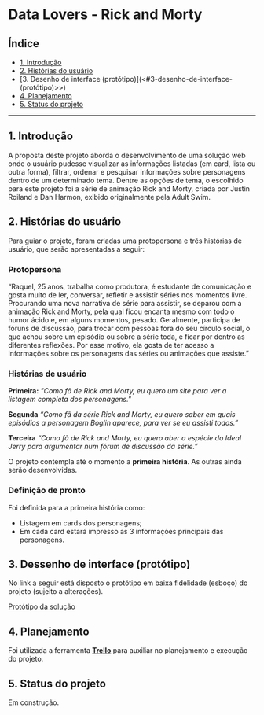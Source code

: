 # Data Lovers - Rick and Morty

## Índice

- [1. Introdução](#1-introdução)
- [2. Histórias do usuário](#2-histórias-do-usuário)
- [3. Desenho de interface (protótipo)](<#3-desenho-de-interface-(protótipo)>>)
- [4. Planejamento](#4-planejamento)
- [5. Status do projeto](#5-status-do-projeto)

---

## 1. Introdução

A proposta deste projeto aborda o desenvolvimento de uma solução web onde o usuário pudesse visualizar as informações listadas (em card, lista ou outra forma), filtrar, ordenar e pesquisar informações sobre personagens dentro de um determinado tema. Dentre as opções de tema, o escolhido para este projeto foi a série de animação Rick and Morty, criada por Justin Roiland e Dan Harmon, exibido originalmente pela Adult Swim.

## 2. Histórias do usuário

Para guiar o projeto, foram criadas uma protopersona e três histórias de usuário, que serão apresentadas a seguir:

### Protopersona

“Raquel, 25 anos, trabalha como produtora, é estudante de comunicação e gosta muito de ler, conversar, refletir e assistir séries nos momentos livre. Procurando uma nova narrativa de série para assistir, se deparou com a animação Rick and Morty, pela qual ficou encanta mesmo com todo o humor ácido e, em alguns momentos, pesado. Geralmente, participa de fóruns de discussão, para trocar com pessoas fora do seu círculo social, o que achou sobre um episódio ou sobre a série toda, e ficar por dentro as diferentes reflexões. Por esse motivo, ela gosta de ter acesso a informações sobre os personagens das séries ou animações que assiste.”

### Histórias de usuário

**Primeira:**
_"Como fã de Rick and Morty, eu quero um site para ver a listagem completa dos personagens."_

**Segunda**
_“Como fã da série Rick and Morty, eu quero saber em quais episódios a personagem Boglin aparece, para ver se eu assisti todos.”_

**Terceira**
_“Como fã de Rick and Morty, eu quero aber a espécie do Ideal Jerry para argumentar num fórum de discussão da série.”_

O projeto contempla até o momento a **primeira história**. As outras ainda serão desenvolvidas.

### Definição de pronto

Foi definida para a primeira história como:

- Listagem em cards dos personagens;
- Em cada card estará impresso as 3 informações principais das personagens.

## 3. Dessenho de interface (protótipo)

No link a seguir está disposto o protótipo em baixa fidelidade (esboço) do projeto (sujeito a alterações).

[Protótipo da solução](/src/img/prototipo.jpg)

## 4. Planejamento

Foi utilizada a ferramenta [**Trello**](https://trello.com/pt-BR) para auxiliar no planejamento e execução do projeto.

## 5. Status do projeto

Em construção.
